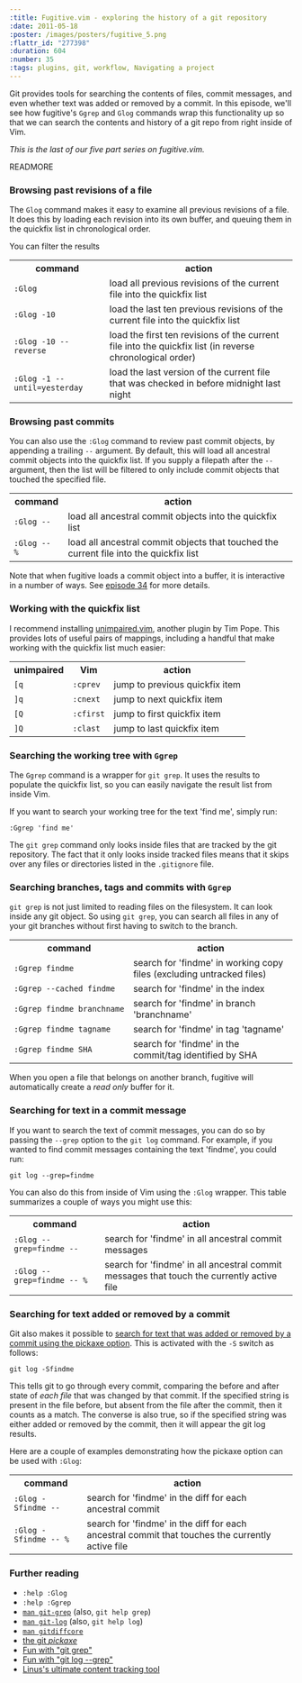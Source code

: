 ```yaml
--- 
:title: Fugitive.vim - exploring the history of a git repository
:date: 2011-05-18
:poster: /images/posters/fugitive_5.png
:flattr_id: "277398"
:duration: 604
:number: 35
:tags: plugins, git, workflow, Navigating a project
---
```


Git provides tools for searching the contents of files, commit messages, and even whether text was added or removed by a commit. In this episode, we'll see how fugitive's `Ggrep` and `Glog` commands wrap this functionality up so that we can search the contents and history of a git repo from right inside of Vim.

*This is the last of our five part series on fugitive.vim.*


READMORE


### Browsing past revisions of a file

The `Glog` command makes it easy to examine all previous revisions of a file. It does this by loading each revision into its own buffer, and queuing them in the quickfix list in chronological order.

You can filter the results 

<table class="fullwidth">
  <tr>
    <th class="command">command</th>
    <th>action</th>
  </tr>
  <tr>
    <td>
      <code>:Glog</code>
    </td>
    <td>load all previous revisions of the current file into the quickfix list</td>
  </tr>
  <tr>
    <td>
      <code>:Glog -10</code>
    </td>
    <td>load the last ten previous revisions of the current file into the quickfix list</td>
  </tr>
  <tr>
    <td>
      <code>:Glog -10 --reverse</code>
    </td>
    <td>load the first ten revisions of the current file into the quickfix list (in reverse chronological order)</td>
  </tr>
  <tr>
    <td>
      <code>:Glog -1 --until=yesterday</code>
    </td>
    <td>load the last version of the current file that was checked in before midnight last night</td>
  </tr>
</table>

### Browsing past commits

You can also use the `:Glog` command to review past commit objects, by appending a trailing `--` argument. By default, this will load all ancestral commit objects into the quickfix list. If you supply a filepath after the `--` argument, then the list will be filtered to only include commit objects that touched the specified file.

<table class="fullwidth">
  <tr>
    <th class="command">command</th>
    <th>action</th>
  </tr>
  <tr>
    <td>
      <code>:Glog&nbsp;--</code>
    </td>
    <td>load all ancestral commit objects into the quickfix list</td>
  </tr>
  <tr>
    <td>
      <code>:Glog&nbsp;-- %</code>
    </td>
    <td>load all ancestral commit objects that touched the current file into the quickfix list</td>
  </tr>
</table>

Note that when fugitive loads a commit object into a buffer, it is interactive in a number of ways. See [episode 34][34] for more details.

### Working with the quickfix list

I recommend installing [unimpaired.vim][], another plugin by Tim Pope. This provides lots of useful pairs of mappings, including a handful that make working with the quickfix list much easier:

<table class="fullwidth">
  <tr>
    <th>unimpaired</th>
    <th>Vim</th>
    <th>action</th>
  </tr>
  <tr>
    <td><code>[q</code></td>
    <td><code>:cprev</code></td>
    <td>jump to previous quickfix item</td>
  </tr>
  <tr>
    <td><code>]q</code></td>
    <td><code>:cnext</code></td>
    <td>jump to next quickfix item</td>
  </tr>
  <tr>
    <td><code>[Q</code></td>
    <td><code>:cfirst</code></td>
    <td>jump to first quickfix item</td>
  </tr>
  <tr>
    <td><code>]Q</code></td>
    <td><code>:clast</code></td>
    <td>jump to last quickfix item</td>
  </tr>
</table>


### Searching the working tree with `Ggrep`

The `Ggrep` command is a wrapper for `git grep`. It uses the results to populate the quickfix list, so you can easily navigate the result list from inside Vim.

If you want to search your working tree for the text 'find me', simply run:

    :Ggrep 'find me'

The `git grep` command only looks inside files that are tracked by the git repository. The fact that it only looks inside tracked files means that it skips over any files or directories listed in the `.gitignore` file.

### Searching branches, tags and commits with `Ggrep`

`git grep` is not just limited to reading files on the filesystem. It can look inside any git object. So using `git grep`, you can search all files in any of your git branches without first having to switch to the branch.

<table class="fullwidth">
  <tr>
    <th class="command">command</th>
    <th>action</th>
  </tr>
  <tr>
    <td>
      <code>:Ggrep&nbsp;findme</code>
    </td>
    <td>search for 'findme' in working copy files (excluding untracked files)</td>
  </tr>
  <tr>
    <td>
      <code>:Ggrep&nbsp;--cached&nbsp;findme</code>
    </td>
    <td>search for 'findme' in the index</td>
  </tr>
  <tr>
    <td>
      <code>:Ggrep&nbsp;findme&nbsp;branchname</code>
    </td>
    <td>search for 'findme' in branch 'branchname'</td>
  </tr>
  <tr>
    <td>
      <code>:Ggrep&nbsp;findme&nbsp;tagname</code>
    </td>
    <td>search for 'findme' in tag 'tagname'</td>
  </tr>
  <tr>
    <td>
      <code>:Ggrep&nbsp;findme&nbsp;SHA</code>
    </td>
    <td>search for 'findme' in the commit/tag identified by SHA</td>
  </tr>
</table>

When you open a file that belongs on another branch, fugitive will automatically create a *read only* buffer for it.

### Searching for text in a commit message

If you want to search the text of commit messages, you can do so by passing the `--grep` option to the `git log` command. For example, if you wanted to find commit messages containing the text 'findme', you could run:

    git log --grep=findme

You can also do this from inside of Vim using the `:Glog` wrapper. This table summarizes a couple of ways you might use this:

<table class="fullwidth">
  <tr>
    <th class="command">command</th>
    <th>action</th>
  </tr>
  <tr>
    <td>
      <code>:Glog&nbsp;--grep=findme&nbsp;--</code>
    </td>
    <td>search for 'findme' in all ancestral commit messages</td>
  </tr>
  <tr>
    <td>
      <code>:Glog&nbsp;--grep=findme&nbsp;--&nbsp;%</code>
    </td>
    <td>search for 'findme' in all ancestral commit messages that touch the currently active file</td>
  </tr>
</table>

### Searching for text added or removed by a commit

Git also makes it possible to [search for text that was added or removed by a commit using the pickaxe option][pickaxe]. This is activated with the `-S` switch as follows:

    git log -Sfindme

This tells git to go through every commit, comparing the before and after state of *each file* that was changed by that commit. If the specified string is present in the file before, but absent from the file after the commit, then it counts as a match. The converse is also true, so if the specified string was either added or removed by the commit, then it will appear the git log results.

Here are a couple of examples demonstrating how the pickaxe option can be used with `:Glog`:

<table class="fullwidth">
  <tr>
    <th class="command">command</th>
    <th>action</th>
  </tr>
  <tr>
    <td>
      <code>:Glog&nbsp;-Sfindme&nbsp;--</code>
    </td>
    <td>search for 'findme' in the diff for each ancestral commit</td>
  </tr>
  <tr>
    <td>
      <code>:Glog&nbsp;-Sfindme&nbsp;--&nbsp;%</code>
    </td>
    <td>search for 'findme' in the diff for each ancestral commit that touches the currently active file</td>
  </tr>
</table>



### Further reading

* `:help :Glog`
* `:help :Ggrep`
* [`man git-grep`][git-grep] (also, `git help grep`)
* [`man git-log`][git-log] (also, `git help log`)
* [`man gitdiffcore`][gitdiffcore]
* [the git *pickaxe*][pickaxe]
* [Fun with "git grep"][g1]
* [Fun with "git log --grep"][g2]
* [Linus's ultimate content tracking tool][g3]

[g1]: http://gitster.livejournal.com/27674.html
[g2]: http://gitster.livejournal.com/30195.html
[g3]: http://gitster.livejournal.com/35628.html
[rambling]: http://stopwritingramblingcommitmessages.com/
[unimpaired.vim]: http://www.vim.org/scripts/script.php?script_id=1590
[git-grep]: http://www.kernel.org/pub/software/scm/git/docs/git-grep.html
[git-log]: http://www.kernel.org/pub/software/scm/git/docs/git-log.html
[gitdiffcore]: http://www.kernel.org/pub/software/scm/git/docs/gitdiffcore.html
[pickaxe]: http://www.kernel.org/pub/software/scm/git/docs/gitdiffcore.html#_diffcore_pickaxe_for_detecting_addition_deletion_of_specified_string
[34]: /e/34
